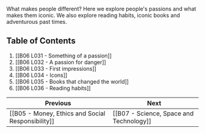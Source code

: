 What makes people different? Here we explore people's passions and what makes them iconic. We also explore reading habits, iconic books and adventurous past times.

## Table of Contents

1. [[B06 L031 - Something of a passion]]
2. [[B06  L032 - A passion for danger]]
3. [[B06  L033 - First impressions]]
4. [[B06 L034 - Icons]]
5. [[B06 L035 - Books that changed the world]]
6. [[B06  L036 - Reading habits]]

| Previous                                          | Next                                    |
| ------------------------------------------------- | --------------------------------------- |
| [[B05 - Money, Ethics and Social Responsibility]] | [[B07 - Science, Space and Technology]] |

